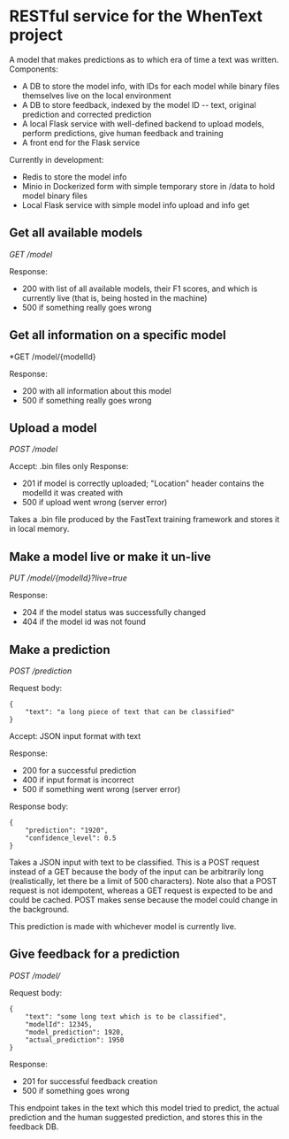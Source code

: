 # RESTful service for the WhenText project

A model that makes predictions as to which era of time a text was written. 
Components: 
  + A DB to store the model info, with IDs for each model while binary files themselves live on the local environment
  + A DB to store feedback, indexed by the model ID -- text, original prediction and corrected prediction
  + A local Flask service with well-defined backend to upload models, perform predictions, give human feedback and training
  + A front end for the Flask service

Currently in development: 
+ Redis to store the model info 
+ Minio in Dockerized form with simple temporary store in /data to hold model binary files
+ Local Flask service with simple model info upload and info get

## Get all available models 

*GET /model* 

Response: 
  - 200 with list of all available models, their F1 scores, and which is currently live (that is, being hosted in the machine)
  - 500 if something really goes wrong

## Get all information on a specific model

*GET /model/{modelId} 

Response: 
  - 200 with all information about this model
  - 500 if something really goes wrong


## Upload a model 

*POST /model*

Accept: .bin files only
Response: 
  - 201 if model is correctly uploaded; "Location" header contains the modelId it was created with
  - 500 if upload went wrong (server error)

Takes a .bin file produced by the FastText training framework and stores it in local memory. 

## Make a model live or make it un-live

*PUT /model/{modelId}?live=true*

Response:  
  - 204 if the model status was successfully changed
  - 404 if the model id was not found

## Make a prediction

*POST /prediction*

Request body: 
```
{
	"text": "a long piece of text that can be classified"
}
```
Accept: JSON input format with text

Response: 
  - 200 for a successful prediction
  - 400 if input format is incorrect
  - 500 if something went wrong (server error)

Response body: 
```
{
	"prediction": "1920", 
	"confidence_level": 0.5
}
```

Takes a JSON input with text to be classified. This is a POST request instead of a GET because the body of the input can be arbitrarily long (realistically, let there be a limit of 500 characters). Note also that a POST request is not idempotent, whereas a GET request is expected to be and could be cached. POST makes sense because the model could change in the background. 

This prediction is made with whichever model is currently live. 

## Give feedback for a prediction 

*POST /model/*

Request body: 
```
{
	"text": "some long text which is to be classified", 
	"modelId": 12345, 
	"model_prediction": 1920,
	"actual_prediction": 1950
}
```
Response: 
  - 201 for successful feedback creation
  - 500 if something goes wrong

This endpoint takes in the text which this model tried to predict, the actual prediction and the human suggested prediction, and stores this in the feedback DB. 
